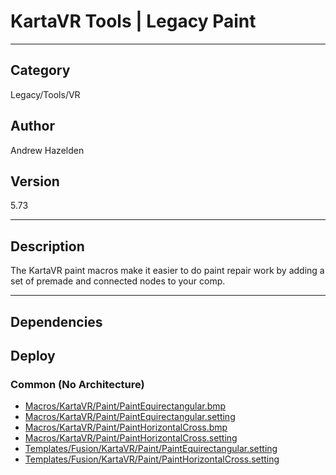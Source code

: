 # KartaVR Tools | Legacy Paint
___

## Category
Legacy/Tools/VR

## Author
Andrew Hazelden

## Version
5.73

___

## Description
<p>The KartaVR paint macros make it easier to do paint repair work by adding a set of premade and connected nodes to your comp.</p>

___

## Dependencies

## Deploy

### Common (No Architecture)

<ul>
<li><a href="https://gitlab.com/WeSuckLess/Reactor/-/blob/master/Atoms/com.AndrewHazelden.KartaVR.Tools.Paint/Macros/KartaVR/Paint/PaintEquirectangular.bmp?ref_type=heads">Macros/KartaVR/Paint/PaintEquirectangular.bmp</a></li>
<li><a href="https://gitlab.com/WeSuckLess/Reactor/-/blob/master/Atoms/com.AndrewHazelden.KartaVR.Tools.Paint/Macros/KartaVR/Paint/PaintEquirectangular.setting?ref_type=heads">Macros/KartaVR/Paint/PaintEquirectangular.setting</a></li>
<li><a href="https://gitlab.com/WeSuckLess/Reactor/-/blob/master/Atoms/com.AndrewHazelden.KartaVR.Tools.Paint/Macros/KartaVR/Paint/PaintHorizontalCross.bmp?ref_type=heads">Macros/KartaVR/Paint/PaintHorizontalCross.bmp</a></li>
<li><a href="https://gitlab.com/WeSuckLess/Reactor/-/blob/master/Atoms/com.AndrewHazelden.KartaVR.Tools.Paint/Macros/KartaVR/Paint/PaintHorizontalCross.setting?ref_type=heads">Macros/KartaVR/Paint/PaintHorizontalCross.setting</a></li>
<li><a href="https://gitlab.com/WeSuckLess/Reactor/-/blob/master/Atoms/com.AndrewHazelden.KartaVR.Tools.Paint/Templates/Fusion/KartaVR/Paint/PaintEquirectangular.setting?ref_type=heads">Templates/Fusion/KartaVR/Paint/PaintEquirectangular.setting</a></li>
<li><a href="https://gitlab.com/WeSuckLess/Reactor/-/blob/master/Atoms/com.AndrewHazelden.KartaVR.Tools.Paint/Templates/Fusion/KartaVR/Paint/PaintHorizontalCross.setting?ref_type=heads">Templates/Fusion/KartaVR/Paint/PaintHorizontalCross.setting</a></li>
</ul>
